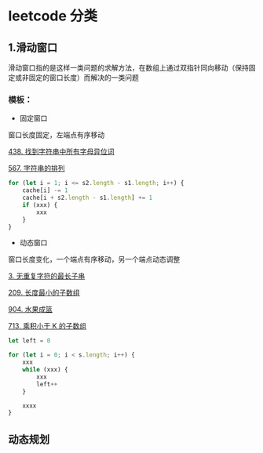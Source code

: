 # leetcode 分类

## 1.滑动窗口
滑动窗口指的是这样一类问题的求解方法，在数组上通过双指针同向移动（保持固定或非固定的窗口长度）而解决的一类问题

### 模板：
- 固定窗口

窗口长度固定，左端点有序移动

[438. 找到字符串中所有字母异位词](https://leetcode.cn/problems/find-all-anagrams-in-a-string/)

[567. 字符串的排列](https://leetcode.cn/problems/permutation-in-string/)

``` ts
for (let i = 1; i <= s2.length - s1.length; i++) {
	cache[i] -= 1
	cache[i + s2.length - s1.length] += 1
	if (xxx) {
		xxx
	}
}

```


- 动态窗口

窗口长度变化，一个端点有序移动，另一个端点动态调整

[3. 无重复字符的最长子串](https://leetcode.cn/problems/longest-substring-without-repeating-characters/)


[209. 长度最小的子数组](https://leetcode.cn/problems/minimum-size-subarray-sum/)


[904. 水果成篮](https://leetcode.cn/problems/fruit-into-baskets/) 

[713. 乘积小于 K 的子数组](https://leetcode.cn/problems/subarray-product-less-than-k/)

``` ts
let left = 0

for (let i = 0; i < s.length; i++) {
	xxx
	while (xxx) {
		xxx
		left++
	}

	xxxx
}
```

## 动态规划
